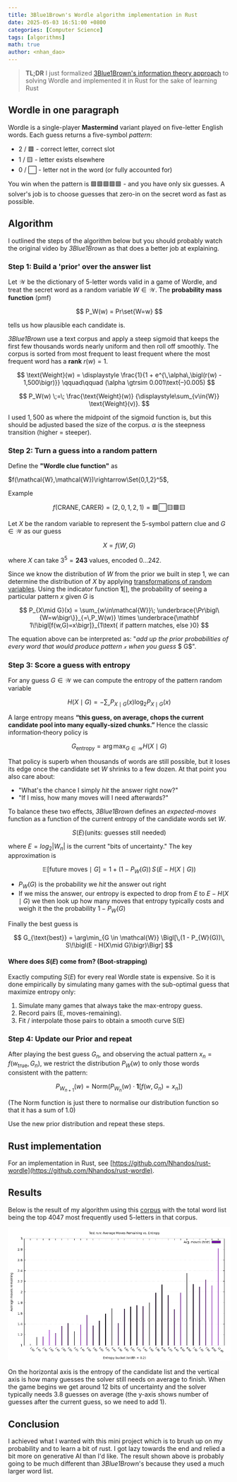 ```yaml
---
title: 3Blue1Brown's Wordle algorithm implementation in Rust
date: 2025-05-03 16:51:00 +0800
categories: [Computer Science]
tags: [algorithms]     
math: true
author: <nhan_dao>
---
```


> **TL;DR** I just formalized [3Blue1Brown's information theory approach](https://youtu.be/v68zYyaEmEA?si=PtveNriXUR6EIJOD) to solving Wordle and implemented it in Rust for the sake of learning Rust

## Wordle in one paragraph

Wordle is a single-player **Mastermind** variant played on five-letter English words. Each guess returns a five-symbol *pattern*:
* 2 / 🟩 - correct letter, correct slot
* 1 / 🟨 - letter exists elsewhere
* 0 / ⬜ - letter not in the word (or fully accounted for)

You win when the pattern is 🟩🟩🟩🟩🟩 - and you have only six guesses. A solver's job is to choose guesses that zero-in on the secret word as fast as possible.

## Algorithm 

I outlined the steps of the algorithm below but you should probably watch the original video by *3Blue1Brown* as that does a better job at explaining.

### **Step 1: Build a 'prior' over the answer list**
Let $\mathcal{W}$ be the dictionary of 5-letter words valid in a game of Wordle, and treat the secret word as a random variable $W\in\mathcal{W}$. The **probability mass function** (pmf)

$$
P_W(w) = Pr\set{W=w}
$$

tells us how plausible each candidate is. 

*3Blue1Brown* use a text corpus and apply a steep sigmoid that keeps the first few thousands words nearly uniform and then roll off smoothly. The corpus is sorted from most frequent to least frequent where the most frequent word has a **rank** $r(w)=1$.

$$
\text{Weight}(w) =
\displaystyle
\frac{1}{1 + e^{\,\alpha\,\bigl(r(w) - 1,500\bigr)}}
\qquad\qquad (\alpha \gtrsim 0.001\text{–}0.005)
$$

$$
P_W(w)
\;=\;
\frac{\text{Weight}(w)}
     {\displaystyle\sum_{v\in{W}} \text{Weight}(v)}.
$$

I used $1,500$ as where the midpoint of the sigmoid function is, but this should be adjusted based the size of the corpus. $\alpha$ is the steepness transition (higher = steeper).

### **Step 2: Turn a guess into a random pattern**

Define the **"Wordle clue function"** as

$f(\mathcal{W},\mathcal{W})\rightarrow\Set{0,1,2}^5$,

Example

$$
f(\text{CRANE},\text{CARER}) = (2,0,1,2,1) = 🟩 ⬜ 🟨 🟩 🟨 
$$


Let $X$ be the random variable to represent the 5-symbol pattern clue and $G\in\mathcal{W}$ as our guess

$$
X = f(W,G)
$$

where $X$ can take $3^5=\boldsymbol{243}$ values, encoded $0...242$. 

Since we know the distribution of $W$ from the prior we built in step 1, we can determine the distribution of $X$ by applying [transformations of random variables](https://stats.libretexts.org/Bookshelves/Probability_Theory/Probability_Mathematical_Statistics_and_Stochastic_Processes_(Siegrist)/03%3A_Distributions/3.07%3A_Transformations_of_Random_Variables). Using the indicator function $\boldsymbol{1}[]$, the probability  of seeing a particular pattern $x$ given $G$ is 

$$
P_{X\mid G}(x)
= \sum_{w\in\mathcal{W}}\;
    \underbrace{\Pr\bigl\{W=w\bigr\}}_{=\,P_W(w)}
    \times
    \underbrace{\mathbf 1\!\bigl[f(w,G)=x\bigr]}_{1\text{ if pattern matches, else }0}
$$

The equation above can be interpreted as: "*add up the prior probabilities of every word that would produce pattern* $\mathcal{x}$ *when you guess* $ G$".

### **Step 3: Score a guess with entropy**

For any guess $G\in\mathcal{W}$ we can compute the entropy of the pattern random variable 

$$
H(X\mid{G})=-\sum_{\mathcal{x}}{P_{X\mid G}(x)\log_2{P_{X\mid G}(x)}}
$$

A large entropy means **“this guess, on average, chops the current candidate pool into many equally‑sized chunks.”**
Hence the classic information‑theory policy is

$$
G_{\text{entropy}} = \arg\max_{G\in\mathcal{W}}{H(X\mid{G})}
$$

That policy is superb when thousands of words are still possible, but it loses its edge once the candidate set $W$
shrinks to a few dozen. At that point you also care about:

* "What's the chance I simply *hit* the answer right now?"
* "If I miss, how many moves will I need afterwards?"

To balance these two effects, *3Blue1Brown* defines an *expected-moves* function as a function of the current entropy of the candidate words set $W$.

$$
S(E) (\text{units: guesses still needed})
$$

where $E=log_2{|W_n|}$ is the current "bits of uncertainty."
The key approximation is 

$$
\mathbb{E}[\text{future moves}\mid G] 
  = 1 + (1 - P_{W}(G))\, S\!\bigl(E - H(X\mid G)\bigr)
$$

* $P_W(G)$ is the probability we *hit* the answer out right
* If we miss the answer, our entropy is expected to drop from $E$ to $E - H(X\mid{G})$ we then look up how many moves that entropy typically costs and weigh it the the probability $1 - P_W(G)$

Finally the best guess is

$$
G_{\text{best}} 
  = \arg\min_{G \in \mathcal{W}} 
        \Bigl[\,(1 - P_{W}(G))\, S\!\bigl(E - H(X\mid G)\bigr)\Bigr]
$$

#### Where does $S(E)$ come from? (Boot-strapping)

Exactly computing $S(E)$ for every real Wordle state is expensive. So it is done empirically by simulating many games with the sub-optimal guess that maximize entropy only:
1. Simulate many games that always take the max-entropy guess.
2. Record pairs (E, moves-remaining).
3. Fit / interpolate those pairs to obtain a smooth curve S(E)


### **Step 4: Update our Prior and repeat**

After playing the best guess $G_n$, and observing the actual pattern $x_{n} = f(w_{\text{true}},G_n)$, we restrict the distribution $P_W(w)$ to only those words consistent with the pattern:

$$
P_{W_{n+1}}(w) = \text{Norm}\left(P_{W_n}(w) \cdot \mathbf{1}[f(w, G_n) = x_n]\right)
$$

(The $\text{Norm}$ function is just there to normalise our distribution function so that it has a sum of 1.0)

Use the new prior distribution and repeat these steps.

## Rust implementation

For an implementation in Rust, see [https://github.com/Nhandos/rust-wordle](https://github.com/Nhandos/rust-wordle).

## Results

Below is the result of my algorithm using this [corpus](https://wortschatz.uni-leipzig.de/en/download/English) with the total word list being the top 4047 most frequently used 5-letters in that corpus.

![Alt text](assets/posts/wordle-solver/entropy_histogram.png)

On the horizontal axis is the entropy of the candidate list and the vertical axis is how many guesses the solver still needs on average to finish. When the game begins we get around 12 bits of uncertainty and the solver typically needs 3.8 guesses on average (the y-axis shows number of guesses after the current guess, so we need to add 1).

## Conclusion

I achieved what I wanted with this mini project which is to brush up on my probability and to learn a bit of rust. I got lazy towards the end and relied a bit more on generative AI than I'd like. The result shown above is probably going to be much different than *3Blue1Brown*'s because they used a much larger word list.
